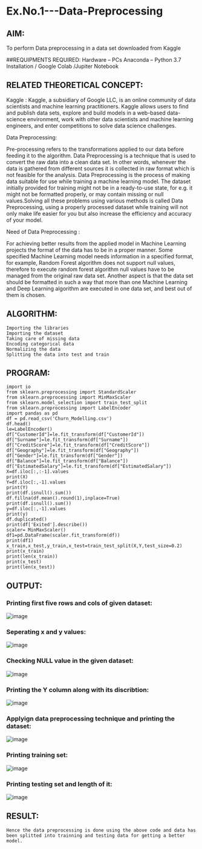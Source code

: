 # Ex.No.1---Data-Preprocessing
## AIM:

To perform Data preprocessing in a data set downloaded from Kaggle

##REQUIPMENTS REQUIRED:
Hardware – PCs
Anaconda – Python 3.7 Installation / Google Colab /Jupiter Notebook

## RELATED THEORETICAL CONCEPT:

Kaggle :
Kaggle, a subsidiary of Google LLC, is an online community of data scientists and machine learning practitioners. Kaggle allows users to find and publish data sets, explore and build models in a web-based data-science environment, work with other data scientists and machine learning engineers, and enter competitions to solve data science challenges.

Data Preprocessing:

Pre-processing refers to the transformations applied to our data before feeding it to the algorithm. Data Preprocessing is a technique that is used to convert the raw data into a clean data set. In other words, whenever the data is gathered from different sources it is collected in raw format which is not feasible for the analysis.
Data Preprocessing is the process of making data suitable for use while training a machine learning model. The dataset initially provided for training might not be in a ready-to-use state, for e.g. it might not be formatted properly, or may contain missing or null values.Solving all these problems using various methods is called Data Preprocessing, using a properly processed dataset while training will not only make life easier for you but also increase the efficiency and accuracy of your model.

Need of Data Preprocessing :

For achieving better results from the applied model in Machine Learning projects the format of the data has to be in a proper manner. Some specified Machine Learning model needs information in a specified format, for example, Random Forest algorithm does not support null values, therefore to execute random forest algorithm null values have to be managed from the original raw data set.
Another aspect is that the data set should be formatted in such a way that more than one Machine Learning and Deep Learning algorithm are executed in one data set, and best out of them is chosen.


## ALGORITHM:
```
Importing the libraries
Importing the dataset
Taking care of missing data
Encoding categorical data
Normalizing the data
Splitting the data into test and train
```
## PROGRAM:
```
import io
from sklearn.preprocessing import StandardScaler
from sklearn.preprocessing import MinMaxScaler
from sklearn.model_selection import train_test_split
from sklearn.preprocessing import LabelEncoder
import pandas as pd
df = pd.read_csv('Churn_Modelling.csv')
df.head()
le=LabelEncoder()
df["CustomerId"]=le.fit_transform(df["CustomerId"])
df["Surname"]=le.fit_transform(df["Surname"])
df["CreditScore"]=le.fit_transform(df["CreditScore"])
df["Geography"]=le.fit_transform(df["Geography"])
df["Gender"]=le.fit_transform(df["Gender"])
df["Balance"]=le.fit_transform(df["Balance"])
df["EstimatedSalary"]=le.fit_transform(df["EstimatedSalary"])
X=df.iloc[:,:-1].values
print(X)
Y=df.iloc[:,-1].values
print(Y)
print(df.isnull().sum())
df.fillna(df.mean().round(1),inplace=True)
print(df.isnull().sum())
y=df.iloc[:,-1].values
print(y)
df.duplicated()
print(df['Exited'].describe())
scaler= MinMaxScaler()
df1=pd.DataFrame(scaler.fit_transform(df))
print(df1)
x_train,x_test,y_train,x_test=train_test_split(X,Y,test_size=0.2)
print(x_train)
print(len(x_train))
print(x_test)
print(len(x_test))
```

## OUTPUT:
### Printing first five rows and cols of given dataset:
![image](https://user-images.githubusercontent.com/94228215/229541074-69e3db1d-6076-478f-ae3b-b0599af08633.png)
### Seperating x and y values:
![image](https://user-images.githubusercontent.com/94228215/229542411-6256aaaf-76b9-4da4-be93-382f89c4f034.png)


### Checking NULL value in the given dataset:
![image](https://user-images.githubusercontent.com/94228215/229541986-6e613e82-9b28-4bef-8d6a-3c091514b5bd.png)

### Printing the Y column along with its discribtion:
![image](https://user-images.githubusercontent.com/94228215/229541916-f145d65c-0d08-42ab-9eb9-1ed7512bad8a.png)

### Applyign data preprocessing technique and printing the dataset:
![image](https://user-images.githubusercontent.com/94228215/229541780-7b4eb179-5afa-4910-b0c6-8eadc941ac54.png)


### Printing training set:
![image](https://user-images.githubusercontent.com/94228215/229541705-6a3b51b1-840e-42a6-ab20-4e93c805b2ff.png)

### Printing testing set and length of it:
![image](https://user-images.githubusercontent.com/94228215/229541645-332a54ad-fe9e-4eaa-9a0d-1a6ec79d3eea.png)


## RESULT:
```
Hence the data preprocessing is done using the above code and data has been splitted into trainning and testing data for getting a better model.

```
